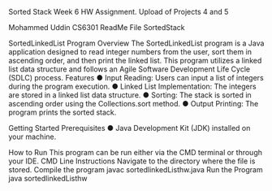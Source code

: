 Sorted Stack Week 6 HW Assignment. Upload of Projects 4 and 5

Mohammed Uddin CS6301 ReadMe File SortedStack

SortedLinkedList Program 
Overview
The SortedLinkedList program is a Java application designed to read integer numbers from the user, sort them in ascending order, and then print the linked list. This program utilizes a linked list data structure and follows an Agile Software Development Life Cycle (SDLC) process.
Features
●	Input Reading: Users can input a list of integers during the program execution.
●	Linked List Implementation: The integers are stored in a linked list data structure.
●	Sorting: The stack is sorted in ascending order using the Collections.sort method.
●	Output Printing: The program prints the sorted stack.

Getting Started
Prerequisites
●	Java Development Kit (JDK) installed on your machine.

How to Run
This program can be run either via the CMD terminal or through your IDE. 
CMD Line Instructions
Navigate to the directory where the file is stored. 
Compile the program
javac sortedlinkedListhw.java
Run the Program
java sortedlinkedListhw


